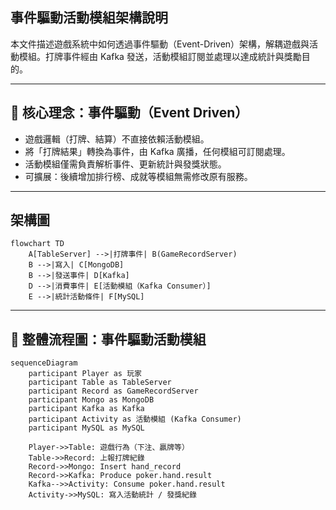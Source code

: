 ## 事件驅動活動模組架構說明

本文件描述遊戲系統中如何透過事件驅動（Event-Driven）架構，解耦遊戲與活動模組。打牌事件經由 Kafka 發送，活動模組訂閱並處理以達成統計與獎勵目的。

---

## 🎯 核心理念：事件驅動（Event Driven）

- 遊戲邏輯（打牌、結算）不直接依賴活動模組。
- 將「打牌結果」轉換為事件，由 Kafka 廣播，任何模組可訂閱處理。
- 活動模組僅需負責解析事件、更新統計與發獎狀態。
- 可擴展：後續增加排行榜、成就等模組無需修改原有服務。

--- 
## 架構圖
```mermaid
flowchart TD
    A[TableServer] -->|打牌事件| B(GameRecordServer)
    B -->|寫入| C[MongoDB]
    B -->|發送事件| D[Kafka]
    D -->|消費事件| E[活動模組（Kafka Consumer）]
    E -->|統計活動條件| F[MySQL]
```
---

## 🔁 整體流程圖：事件驅動活動模組
```mermaid
sequenceDiagram
    participant Player as 玩家
    participant Table as TableServer
    participant Record as GameRecordServer
    participant Mongo as MongoDB
    participant Kafka as Kafka
    participant Activity as 活動模組 (Kafka Consumer)
    participant MySQL as MySQL

    Player->>Table: 遊戲行為（下注、贏牌等）
    Table->>Record: 上報打牌紀錄
    Record->>Mongo: Insert hand_record
    Record->>Kafka: Produce poker.hand.result
    Kafka-->>Activity: Consume poker.hand.result
    Activity->>MySQL: 寫入活動統計 / 發獎紀錄
```
